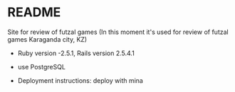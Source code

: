 # README
Site for review of futzal games (In this moment it's used for review of futzal games Karaganda city, KZ)

* Ruby version -2.5.1, Rails version 2.5.4.1

* use PostgreSQL

* Deployment instructions: deploy with mina

